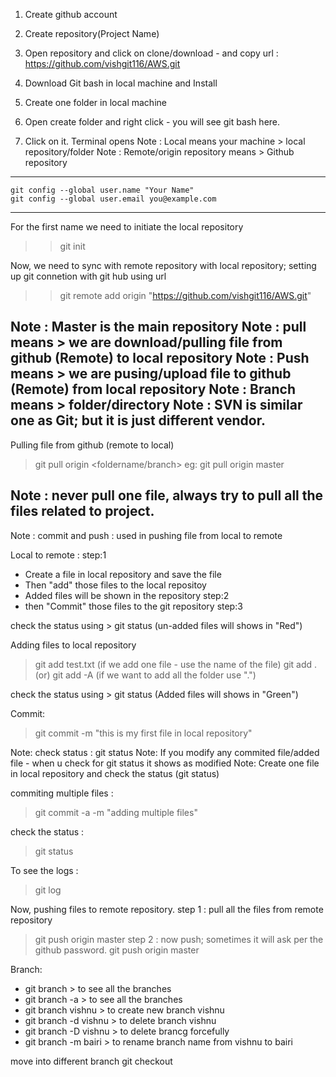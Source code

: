 1. Create github account
2. Create repository(Project Name)
3. Open repository and click on clone/download - and copy url :
https://github.com/vishgit116/AWS.git

4. Download Git bash in local machine and Install
5. Create one folder in local machine
6. Open create folder and right click - you will see git bash here. 
7. Click on it. Terminal opens 
Note : Local means your machine > local repository/folder
Note : Remote/origin repository means > Github repository
-------------------------
    git config --global user.name "Your Name"
    git config --global user.email you@example.com

-------------------------
For the first name we need to initiate the local repository
>> git init

Now, we need to sync with remote repository with local repository;
setting up git connetion with git hub using url
>> git remote add origin "https://github.com/vishgit116/AWS.git"

Note : Master is the main repository
Note : pull means > we are download/pulling file from github (Remote) to local repository
Note : Push means > we are pusing/upload file to github (Remote) from local repository
Note : Branch means > folder/directory
Note : SVN is similar one as Git; but it is just different vendor.
-------
Pulling file from github (remote to local)
> git pull origin <foldername/branch>
eg: git pull origin master

Note : never pull one file, always try to pull all the files related to project.
------
Note : commit and push : used in pushing file from local to remote

Local to remote :
step:1
* Create a file in local repository and save the file
* Then "add" those files to the local repositoy
* Added files will be shown in the repository 
step:2
* then "Commit" those files to the git repository
step:3

check the status using > git status (un-added files will shows in "Red")

Adding files to local repository
> git add test.txt (if we add one file - use the name of the file)
> git add . (or) git add -A (if we want to add all the folder use ".")

check the status using > git status (Added files will shows in "Green")

Commit:
> git commit -m "this is my first file in local repository"

Note: check status : git status
Note: If you modify any commited file/added file - when u check for git status it shows as modified
Note: Create one file in local repository and check the status (git status)

commiting multiple files :

>git commit -a -m "adding multiple files"

check the status : 
>git status

To see the logs : 
>git log

Now, pushing files to remote repository.
step 1 : pull all the files from remote repository
>git push origin master
step 2 : now push; sometimes it will ask per the github password.
> git push origin master


Branch:
* git branch > to see all the branches 
* git branch -a > to see all the branches 
* git branch vishnu > to create new branch vishnu
* git branch -d vishnu 	> to delete branch vishnu
* git branch -D vishnu	> to delete brancg forcefully
* git branch -m bairi   > to rename branch name from vishnu to bairi

move into different branch
git checkout <branchname> 


 




